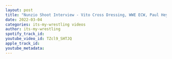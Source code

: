 ```yaml
---
layout: post
title: "Nunzio Shoot Interview - Vito Cross Dressing, WWE ECW, Paul Heyman & More"
date: 2022-03-04
categories: its-my-wrestling videos
author: its-my-wrestling
spotify_track_id: 
youtube_video_id: TZcl9_SHTJQ
apple_track_id: 
youtube_metadata: 
---
```


